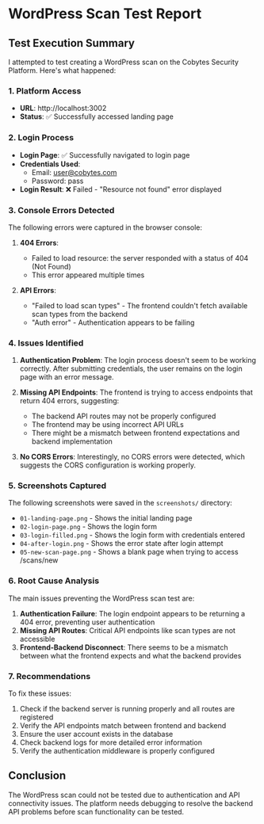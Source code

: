 # WordPress Scan Test Report

## Test Execution Summary

I attempted to test creating a WordPress scan on the Cobytes Security Platform. Here's what happened:

### 1. Platform Access
- **URL**: http://localhost:3002
- **Status**: ✅ Successfully accessed landing page

### 2. Login Process
- **Login Page**: ✅ Successfully navigated to login page
- **Credentials Used**: 
  - Email: user@cobytes.com
  - Password: pass
- **Login Result**: ❌ Failed - "Resource not found" error displayed

### 3. Console Errors Detected

The following errors were captured in the browser console:

1. **404 Errors**: 
   - Failed to load resource: the server responded with a status of 404 (Not Found)
   - This error appeared multiple times

2. **API Errors**:
   - "Failed to load scan types" - The frontend couldn't fetch available scan types from the backend
   - "Auth error" - Authentication appears to be failing

### 4. Issues Identified

1. **Authentication Problem**: The login process doesn't seem to be working correctly. After submitting credentials, the user remains on the login page with an error message.

2. **Missing API Endpoints**: The frontend is trying to access endpoints that return 404 errors, suggesting:
   - The backend API routes may not be properly configured
   - The frontend may be using incorrect API URLs
   - There might be a mismatch between frontend expectations and backend implementation

3. **No CORS Errors**: Interestingly, no CORS errors were detected, which suggests the CORS configuration is working properly.

### 5. Screenshots Captured

The following screenshots were saved in the `screenshots/` directory:
- `01-landing-page.png` - Shows the initial landing page
- `02-login-page.png` - Shows the login form
- `03-login-filled.png` - Shows the login form with credentials entered
- `04-after-login.png` - Shows the error state after login attempt
- `05-new-scan-page.png` - Shows a blank page when trying to access /scans/new

### 6. Root Cause Analysis

The main issues preventing the WordPress scan test are:

1. **Authentication Failure**: The login endpoint appears to be returning a 404 error, preventing user authentication
2. **Missing API Routes**: Critical API endpoints like scan types are not accessible
3. **Frontend-Backend Disconnect**: There seems to be a mismatch between what the frontend expects and what the backend provides

### 7. Recommendations

To fix these issues:

1. Check if the backend server is running properly and all routes are registered
2. Verify the API endpoints match between frontend and backend
3. Ensure the user account exists in the database
4. Check backend logs for more detailed error information
5. Verify the authentication middleware is properly configured

## Conclusion

The WordPress scan could not be tested due to authentication and API connectivity issues. The platform needs debugging to resolve the backend API problems before scan functionality can be tested.